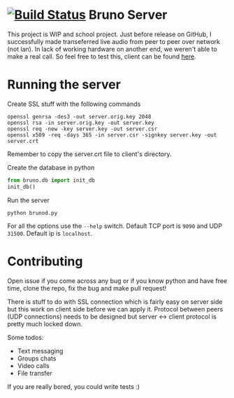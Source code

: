 [![Build Status](https://travis-ci.org/vhakulinen/bruno-server.svg)](https://travis-ci.org/vhakulinen/bruno-server)
Bruno Server
============

This project is WIP and school project. Just before release on GitHub, I successfully made
transeferred live audio from peer to peer over network (not lan). In lack of
working hardware on another end, we weren't able to make a real call. So feel
free to test this, client can be found [here](https://github.com/vhakulinen/bruno-client).

Running the server
==================

Create SSL stuff with the following commands
```
openssl genrsa -des3 -out server.orig.key 2048
openssl rsa -in server.orig.key -out server.key
openssl req -new -key server.key -out server.csr
openssl x509 -req -days 365 -in server.csr -signkey server.key -out server.crt
```
Remember to copy the server.crt file to client's directory.

Create the database in python
```python
from bruno.db import init_db
init_db()
```

Run the server
```
python brunod.py
```

For all the options use the `--help` switch. Default TCP port is `9090`
and UDP `31500`. Default ip is `localhost`.

Contributing
===========

Open issue if you come across any bug or if you know python and have free time,
clone the repo, fix the bug and make pull request!

There is stuff to do with SSL connection which is fairly easy on server
side but this work on client side before we can apply it. Protocol
between peers (UDP connections) needs to be designed but server <-> client protocol
is pretty much locked down.

Some todos:
  * Text messaging
  * Groups chats
  * Video calls
  * File transfer

If you are really bored, you could write tests :)

